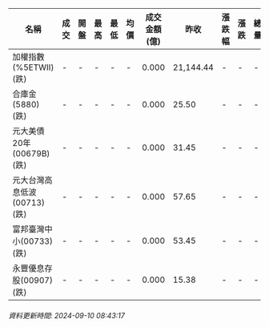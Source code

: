 | 名稱 | 成交 | 開盤 | 最高 | 最低 | 均價 | 成交金額(億) | 昨收 | 漲跌幅 | 漲跌 | 總量 | 昨量 | 振幅 |
| -------- | -------- | -------- | -------- |-------- | -------- | -------- |-------- |-------- |-------- | -------- | -------- |-------- |
|加權指數(%5ETWII) (跌)|-|-|-|-|-|0.000|21,144.44|-|-|-|-|0.00%|
|合庫金(5880) (跌)|-|-|-|-|-|0.000|25.50|-|-|-|-|0.00%|
|元大美債20年(00679B) (跌)|-|-|-|-|-|0.000|31.45|-|-|-|-|0.00%|
|元大台灣高息低波(00713) (跌)|-|-|-|-|-|0.000|57.65|-|-|-|-|0.00%|
|富邦臺灣中小(00733) (跌)|-|-|-|-|-|0.000|53.45|-|-|-|-|0.00%|
|永豐優息存股(00907) (跌)|-|-|-|-|-|0.000|15.38|-|-|-|-|0.00%|
###### 資料更新時間: 2024-09-10 08:43:17